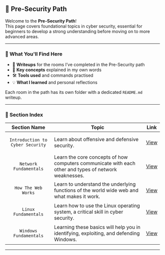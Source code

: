 ## 🚀 Pre-Security Path

Welcome to the **Pre-Security Path**!  
This page covers foundational topics in cyber security, essential for beginners to develop a strong understanding before moving on to more advanced areas.

---

### 🧠 What You'll Find Here

- 🔐 **Writeups** for the rooms I’ve completed in the Pre-Security path  
- 📝 **Key concepts** explained in my own words  
- 🛠️ **Tools used** and commands practised  
- 💡 **What I learned** and personal reflections

Each room in the path has its own folder with a dedicated `README.md` writeup.

---

### 📁 Section Index

| Section Name                         | Topic                                                                    | Link                                                                |
|--------------------------------------|--------------------------------------------------------------------------|---------------------------------------------------------------------|
| <p align="center">`Introduction to Cyber Security`</p>    | Learn about offensive and defensive security.                            | [View](https://github.com/MQKGitHub/Introduction-to-Cyber-Security) |
| <p align="center">`Network Fundamentals`</p>            | Learn the core concepts of how computers communicate with each other and types of network weaknesses. | [View](https://github.com/MQKGitHub/Network-Fundamentals) |
| <p align="center">`How The Web Works`</p>            | Learn to understand the underlying functions of the world wide web and what makes it work. | [View](https://github.com/MQKGitHub/How-The-Web-Works) |
| <p align="center">`Linux Fundamentals`</p>            | Learn how to use the Linux operating system, a critical skill in cyber security. | [View](https://github.com/MQKGitHub/Linux-Fundamentals) |
| <p align="center">`Windows Fundamentals`</p>          | Learning these basics will help you in identifying, exploiting, and defending Windows. | [View](https://github.com/MQKGitHub/Windows-Fundamentals) |

---
